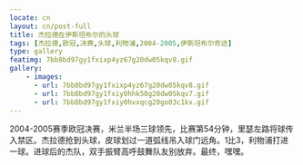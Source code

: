 ```yaml
---
locate: cn
layout: cn/post-full
title: 杰拉德在伊斯坦布尔的头球
tags: [杰拉德,欧冠,决赛,头球,利物浦,2004-2005,伊斯坦布尔奇迹]
type: gallery
featimg: 7bb8bd97gy1fxixp4yz67g20dw05kqv8.gif
gallery:
    - images:
      - url: 7bb8bd97gy1fxixp4yz67g20dw05kqv8.gif
      - url: 7bb8bd97gy1fxiy0hhk50g20dw05kqv7.gif
      - url: 7bb8bd97gy1fxiy0hvxqcg20go03c1kx.gif
---
```


2004-2005赛季欧冠决赛，米兰半场三球领先，比赛第54分钟，里瑟左路将球传入禁区。杰拉德抢到头球，皮球划过一道弧线吊入球门远角。1比3，利物浦打进一球。进球后的杰队，双手振臂高呼鼓舞队友别放弃。最终，嘿嘿。